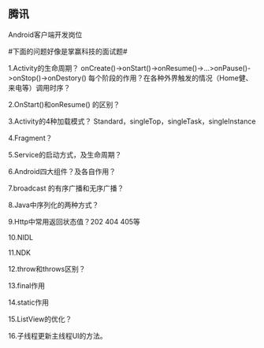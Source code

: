 ## 腾讯

Android客户端开发岗位

#下面的问题好像是掌赢科技的面试题#

1.Activity的生命周期？
  onCreate()->onStart()->onResume()->...>onPause()->onStop()->onDestory()
每个阶段的作用？在各种外界触发的情况（Home健、来电等）调用时序？

2.OnStart()和onResume() 的区别？

3.Activity的4种加载模式？
Standard，singleTop，singleTask，singleInstance

4.Fragment？

5.Service的启动方式，及生命周期？

6.Android四大组件？及各自作用？

7.broadcast 的有序广播和无序广播？

8.Java中序列化的两种方式？

9.Http中常用返回状态值？202 404 405等

10.NIDL

11.NDK

12.throw和throws区别？

13.final作用

14.static作用

15.ListView的优化？

16.子线程更新主线程UI的方法。
